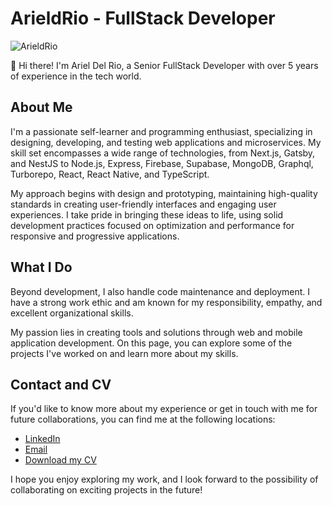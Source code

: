 # ArieldRio - FullStack Developer

![ArieldRio](https://avatars.githubusercontent.com/u/53499053?s=96&v=4)

👋 Hi there! I'm Ariel Del Rio, a Senior FullStack Developer with over 5 years of experience in the tech world.

## About Me

I'm a passionate self-learner and programming enthusiast, specializing in designing, developing, and testing web applications and microservices. My skill set encompasses a wide range of technologies, from Next.js, Gatsby, and NestJS to Node.js, Express, Firebase, Supabase, MongoDB, Graphql, Turborepo, React, React Native, and TypeScript.

My approach begins with design and prototyping, maintaining high-quality standards in creating user-friendly interfaces and engaging user experiences. I take pride in bringing these ideas to life, using solid development practices focused on optimization and performance for responsive and progressive applications.

## What I Do

Beyond development, I also handle code maintenance and deployment. I have a strong work ethic and am known for my responsibility, empathy, and excellent organizational skills.

My passion lies in creating tools and solutions through web and mobile application development. On this page, you can explore some of the projects I've worked on and learn more about my skills.

## Contact and CV

If you'd like to know more about my experience or get in touch with me for future collaborations, you can find me at the following locations:

- [LinkedIn](https://www.linkedin.com/in/arieldrio/)
- [Email](mailto:arieldelrioviamonte@gmail.com)
- [Download my CV](https://arieldriodev.gatsbyjs.io/cv_developer_arieldrio.docx)

I hope you enjoy exploring my work, and I look forward to the possibility of collaborating on exciting projects in the future!
